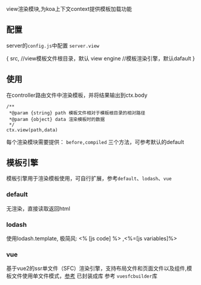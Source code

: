 view渲染模块,为koa上下文context提供模板加载功能

## 配置
  server的`config.js`中配置 `server.view`

  {
    src,        //view模板文件根目录，默认 view
    engine      //模板渲染引擎，默认dafault
  }

## 使用

  在controller路由文件中渲染模板，并将结果输出到ctx.body

    /**
     *@param {string} path 模板文件相对于模板根目录的相对路径
     *@param {object} data 渲染模板时的数据
     */
    ctx.view(path,data)

每个渲染模块需要提供： `before,compiled` 三个方法，可参考默认的default

## 模板引擎

模板引擎用于渲染模板使用，可自行扩展，参考`default`、`lodash`、`vue`
### default

  无渲染，直接读取返回html


### lodash

  使用lodash.template, 极简风:  <% [js code] %> ,<%=[js variables]%>

### vue

  基于vue2的ssr单文件（SFC）渲染引擎，支持布局文件和页面文件以及组件,模板文件使用单文件模式，[参考](https://www.w3cschool.cn/vuessr/) 已封装成库  参考 `vuesfcbuilder`库

  